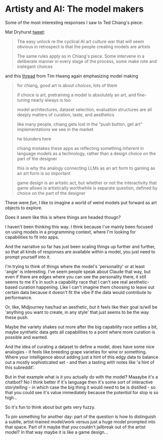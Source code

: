 # Artisty and AI: The model makers

Some of the most interesting responses I saw to Ted Chiang's piece:

Mat Dryhurst [tweet](https://x.com/matdryhurst/status/1830204253102538920):

> The easy unlock re the cyclical AI art culture war that will seem obvious in retrospect is that the people creating models are artists
>
> The same rules apply as in Chiang's piece. Some intervene in a deliberate manner in every stage of the process, some make rote and inelegant choices 

and this [thread](https://x.com/timhwang/status/1830630445072961903) from Tim Hwang again emphasizing model making

> for chiang, good art is about *choices*, lots of them
>
> if choice is art, pretraining a model is absolutely an art, and fine-tuning nearly always is too
> 
> model architectures, dataset selection, evaluation structures are  all deeply matters of curation, taste, and aesthetics
>
> like many people, chiang gets lost in the “push button, get art” implementations we see in the market
> 
> he blunders here 
> 
> chiang mistakes these apps as reflecting something *inherent* in language models as a technology, rather than a design choice on the part of the designer
> 
>this is why the analogy connecting LLMs as an art form to gaming as an art form is so important
>
> game design is an artistic act, but whether or not the interactivity that game allows is artistically worthwhile is separate question, defined by choice on the part of the designer

These were _fun_, I like to imagine a world of weird models put forward as art objects to explore.

Does it seem like this is where things are headed thougn?

I haven't been thinking this way. I think because I've mainly been focused on using models in a programming context, where I'm looking for capabilities to fit into apps.

And the narrative so far has just been scaling things up further and further, so that all kinds of responses are available within a model, you just need to prompt yourself into it.

I'm trying to think of things where the model's 'personality' or at least 'angle' is interesting. I've seem people speak about Claude that way, but even if there are edges where you can see the personality there, it still seems to me it's in such a capability race that I can't see real aesthetic-based curation happening. Like I can't imagine them choosing to leave out certain data because it doesn't fit the vibe if the data would contribute to performance.

Or, like, Midjourney has/had an aesthetic, but it feels like their goal is/will be 'anything you want to create, in any style' that just seems to be the way these push.

Maybe the variety shakes out more after the big capability race settles a bit, maybe synthetic data gets all capabilities to a point where more curation is possible and wanted.

And the idea of curating a dataset to define a model, does have some nice analogies - it feels like breeding grape varieties for wine or something. Where your intelligence about adding just a hint of this edgy data to balance out a mostly sophisticated set - and then a tasting with notes like 'a hint of this subreddit'.

But in that example what is it you actually do with the model? Maaaybe it's a chatbot? No I think better if it's language then it's some sort of interactive storytelling - in which case the big thing it would need to be is distilled - so that you could see it's value immediately because the potentiol for slop is so high...

So it's fun to think about but gets very fuzzy.

To pin something for another day: part of the question is how to distinguish a subtle, artist-trained model/work versus just a huge model prompted into that space. Part of it maybe that you couldn't jailbreak out of the artist model? In that way maybe it is like a game design...







